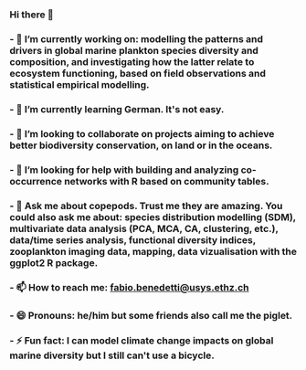 ### Hi there 👋
### - 🔭 I’m currently working on: modelling the patterns and drivers in global marine plankton species diversity and composition, and investigating how the latter relate to ecosystem functioning, based on field observations and statistical empirical modelling.
### - 🌱 I’m currently learning German. It's not easy.
### - 👯 I’m looking to collaborate on projects aiming to achieve better biodiversity conservation, on land or in the oceans.
### - 🤔 I’m looking for help with building and analyzing co-occurrence networks with R based on community tables.
### - 💬 Ask me about copepods. Trust me they are amazing. You could also ask me about: species distribution modelling (SDM), multivariate data analysis (PCA, MCA, CA, clustering, etc.), data/time series analysis, functional diversity indices, zooplankton imaging data, mapping, data vizualisation with the ggplot2 R package.
### - 📫 How to reach me: fabio.benedetti@usys.ethz.ch 
### - 😄 Pronouns: he/him but some friends also call me the piglet.
### - ⚡ Fun fact: I can model climate change impacts on global marine diversity but I still can't use a bicycle.
